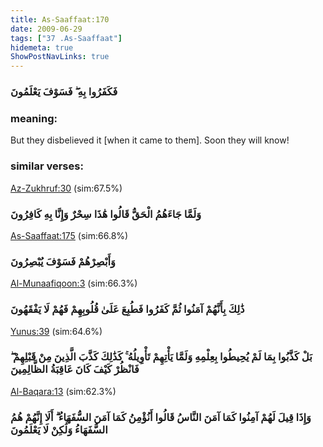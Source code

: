 ```yaml
---
title: As-Saaffaat:170
date: 2009-06-29
tags: ["37 .As-Saaffaat"]
hidemeta: true 
ShowPostNavLinks: true 
---
```

### فَكَفَرُوا بِهِ ۖ فَسَوْفَ يَعْلَمُونَ
### meaning: 
But they disbelieved it [when it came to them]. Soon they will know!
### similar verses: 

[Az-Zukhruf:30](/43/30) (sim:67.5%)

### وَلَمَّا جَاءَهُمُ الْحَقُّ قَالُوا هَٰذَا سِحْرٌ وَإِنَّا بِهِ كَافِرُونَ

[As-Saaffaat:175](/37/175) (sim:66.8%)

### وَأَبْصِرْهُمْ فَسَوْفَ يُبْصِرُونَ

[Al-Munaafiqoon:3](/63/3) (sim:66.3%)

### ذَٰلِكَ بِأَنَّهُمْ آمَنُوا ثُمَّ كَفَرُوا فَطُبِعَ عَلَىٰ قُلُوبِهِمْ فَهُمْ لَا يَفْقَهُونَ

[Yunus:39](/10/39) (sim:64.6%)

### بَلْ كَذَّبُوا بِمَا لَمْ يُحِيطُوا بِعِلْمِهِ وَلَمَّا يَأْتِهِمْ تَأْوِيلُهُ ۚ كَذَٰلِكَ كَذَّبَ الَّذِينَ مِنْ قَبْلِهِمْ ۖ فَانْظُرْ كَيْفَ كَانَ عَاقِبَةُ الظَّالِمِينَ

[Al-Baqara:13](/2/13) (sim:62.3%)

### وَإِذَا قِيلَ لَهُمْ آمِنُوا كَمَا آمَنَ النَّاسُ قَالُوا أَنُؤْمِنُ كَمَا آمَنَ السُّفَهَاءُ ۗ أَلَا إِنَّهُمْ هُمُ السُّفَهَاءُ وَلَٰكِنْ لَا يَعْلَمُونَ
